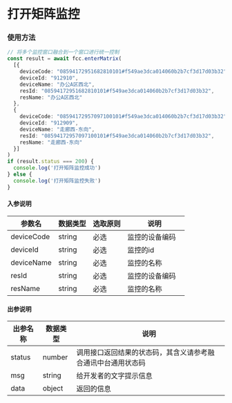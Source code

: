 # 打开矩阵监控
<!-- ### 发起视频点呼示例

:::preview
demo-preview=../../../components/interface/video/dialVideo.vue
::: -->

### 使用方法
```typescript
// 将多个监控窗口融合到一个窗口进行统一控制
const result = await fcc.enterMatrix(
  [{
    deviceCode: "08594172951682810101#f549ae3dca014060b2b7cf3d17d03b32",
    deviceId: "912910",
    deviceName: "办公A区西北",
    resId: "08594172951682810101#f549ae3dca014060b2b7cf3d17d03b32",
    resName: "办公A区西北"
  },
  {
    deviceCode: "08594172957097100101#f549ae3dca014060b2b7cf3d17d03b32",
    deviceId: "912909",
    deviceName: "走廊西-东向",
    resId: "08594172957097100101#f549ae3dca014060b2b7cf3d17d03b32",
    resName: "走廊西-东向"
  }]
)
if (result.status === 200) {
  console.log('打开矩阵监控成功')    
} else {
  console.log('打开矩阵监控失败')
}
```
<!-- **入参说明** -->
#### 入参说明

| **参数名** | **数据类型** | **选取原则** |**说明** |
| ---------- | ------------ | ------------ | ------------------ |
| deviceCode      | string       | 必选         | 监控的设备编码 &nbsp;&nbsp;|
| deviceId      | string       | 必选         | 监控的id &nbsp;&nbsp; |
| deviceName      | string       | 必选         | 监控的名称 &nbsp;&nbsp; |
| resId      | string       | 必选         | 监控的设备编码 &nbsp;&nbsp; |
| resName      | string       | 必选         | 监控的名称 &nbsp;&nbsp; |

#### 出参说明

| **出参名称** | **数据类型** | **说明**                         |
| -------- | -------- | ------------------------------ |
| status   | number   | 调用接口返回结果的状态码，其含义请参考融合通讯中台通用状态码 |
| msg      | string   | 给开发者的文字提示信息                    |
| data     | object   | 返回的信息                    |

<!-- 代码 -->

<!-- ::: code-group

```sh [pnpm]
#查询pnpm版本
pnpm -v
```

```sh [yarn]
#查询yarn版本
yarn -v
```

::: -->
